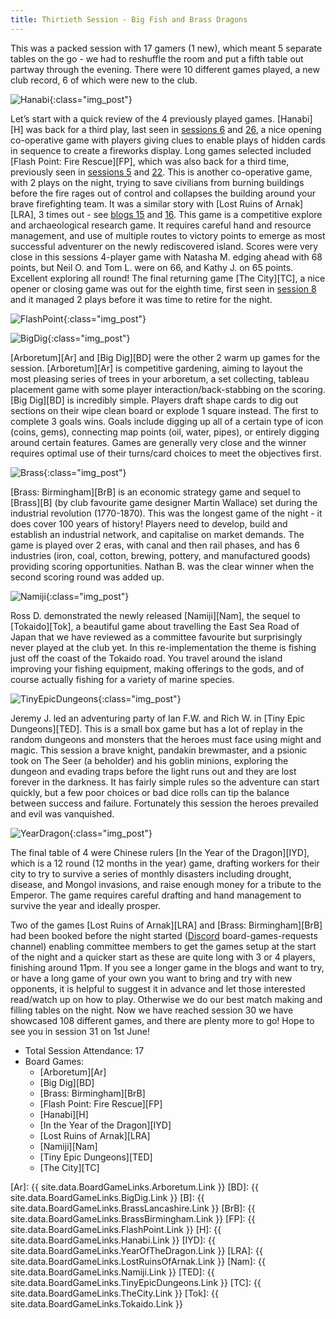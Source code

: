 ```yaml
---
title: Thirtieth Session - Big Fish and Brass Dragons
---
```


This was a packed session with 17 gamers (1 new), which meant 5 separate tables on the go - we had to reshuffle the room and put a fifth table out partway through the evening.
There were 10 different games played, a new club record, 6 of which were new to the club.

![Hanabi](/images/posts/2022_05_18/Hanabi01.jpg "Hanabi"){:class="img_post"}

Let’s start with a quick review of the 4 previously played games.
[Hanabi][H] was back for a third play, last seen in [sessions 6][6] and [26][26], a nice opening co-operative game with players giving clues to enable plays of hidden cards in sequence to create a fireworks display.
Long games selected included [Flash Point: Fire Rescue][FP], which was also back for a third time, previously seen in [sessions 5][5] and [22][22].
This is another co-operative game, with 2 plays on the night, trying to save civilians from burning buildings before the fire rages out of control and collapses the building around your brave firefighting team.
It was a similar story with [Lost Ruins of Arnak][LRA], 3 times out - see [blogs 15][15] and [16][16].
This game is a competitive explore and archaeological research game.
It requires careful hand and resource management, and use of multiple routes to victory points to emerge as most successful adventurer on the newly rediscovered island.
Scores were very close in this sessions 4-player game with Natasha M. edging ahead with 68 points, but Neil O. and Tom L. were on 66, and Kathy J. on 65 points.
Excellent exploring all round!
The final returning game [The City][TC], a nice opener or closing game was out for the eighth time, first seen in [session 8][8] and it managed 2 plays before it was time to retire for the night.

![FlashPoint](/images/posts/2022_05_18/FlashPoint01.jpg "FlashPoint"){:class="img_post"}

![BigDig](/images/posts/2022_05_18/BigDig01.jpg "BigDig"){:class="img_post"}

[Arboretum][Ar] and [Big Dig][BD] were the other 2 warm up games for the session.
[Arboretum][Ar] is competitive gardening, aiming to layout the most pleasing series of trees in your arboretum, a set collecting, tableau placement game with some player interaction/back-stabbing on the scoring.
[Big Dig][BD] is incredibly simple.
Players draft shape cards to dig out sections on their wipe clean board or explode 1 square instead.
The first to complete 3 goals wins.
Goals include digging up all of a certain type of icon (coins, gems), connecting map points (oil, water, pipes), or entirely digging around certain features.
Games are generally very close and the winner requires optimal use of their turns/card choices to meet the objectives first.

![Brass](/images/posts/2022_05_18/Brass01.jpg "Brass"){:class="img_post"}

[Brass: Birmingham][BrB] is an economic strategy game and sequel to [Brass][B] (by club favourite game designer Martin Wallace) set during the industrial revolution (1770-1870).
This was the longest game of the night - it does cover 100 years of history!
Players need to develop, build and establish an industrial network, and capitalise on market demands.
The game is played over 2 eras, with canal and then rail phases, and has 6 industries (iron, coal, cotton, brewing, pottery, and manufactured goods) providing scoring opportunities.
Nathan B. was the clear winner when the second scoring round was added up.

![Namiji](/images/posts/2022_05_18/Namiji01.jpg "Namiji"){:class="img_post"}

Ross D. demonstrated the newly released [Namiji][Nam], the sequel to [Tokaido][Tok], a beautiful game about travelling the East Sea Road of Japan that we have reviewed as a committee favourite but surprisingly never played at the club yet.
In this re-implementation the theme is fishing just off the coast of the Tokaido road.
You travel around the island improving your fishing equipment, making offerings to the gods, and of course actually fishing for a variety of marine species.

![TinyEpicDungeons](/images/posts/2022_05_18/TinyEpicDungeons01.jpg "TinyEpicDungeons"){:class="img_post"}

Jeremy J. led an adventuring party of Ian F.W. and Rich W. in [Tiny Epic Dungeons][TED].
This is a small box game but has a lot of replay in the random dungeons and monsters that the heroes must face using might and magic.
This session a brave knight, pandakin brewmaster, and a psionic took on The Seer (a beholder) and his goblin minions, exploring the dungeon and evading traps before the light runs out and they are lost forever in the darkness.
It has fairly simple rules so the adventure can start quickly, but a few poor choices or bad dice rolls can tip the balance between success and failure.
Fortunately this session the heroes prevailed and evil was vanquished.

![YearDragon](/images/posts/2022_05_18/YearDragon01.jpg "YearDragon"){:class="img_post"}

The final table of 4 were Chinese rulers [In the Year of the Dragon][IYD], which is a 12 round (12 months in the year) game, drafting workers for their city to try to survive a series of monthly disasters including drought, disease, and Mongol invasions, and raise enough money for a tribute to the Emperor.
The game requires careful drafting and hand management to survive the year and ideally prosper.

Two of the games [Lost Ruins of Arnak][LRA] and [Brass: Birmingham][BrB] had been booked before the night started ([Discord][Contact] board-games-requests channel) enabling committee members to get the games setup at the start of the night and a quicker start as these are quite long with 3 or 4 players, finishing around 11pm.
If you see a longer game in the blogs and want to try, or have a long game of your own you want to bring and try with new opponents, it is helpful to suggest it in advance and let those interested read/watch up on how to play.
Otherwise we do our best match making and filling tables on the night.
Now we have reached session 30 we have showcased 108 different games, and there are plenty more to go!
Hope to see you in session 31 on 1st June!

* Total Session Attendance: 17
* Board Games:
	 * [Arboretum][Ar]
	 * [Big Dig][BD]
	 * [Brass: Birmingham][BrB]
	 * [Flash Point: Fire Rescue][FP]
	 * [Hanabi][H]
	 * [In the Year of the Dragon][IYD]
	 * [Lost Ruins of Arnak][LRA]
	 * [Namiji][Nam]
	 * [Tiny Epic Dungeons][TED]
	 * [The City][TC]

[Ar]: {{ site.data.BoardGameLinks.Arboretum.Link }}
[BD]: {{ site.data.BoardGameLinks.BigDig.Link }}
[B]: {{ site.data.BoardGameLinks.BrassLancashire.Link }}
[BrB]: {{ site.data.BoardGameLinks.BrassBirmingham.Link }}
[FP]: {{ site.data.BoardGameLinks.FlashPoint.Link }}
[H]: {{ site.data.BoardGameLinks.Hanabi.Link }}
[IYD]: {{ site.data.BoardGameLinks.YearOfTheDragon.Link }}
[LRA]: {{ site.data.BoardGameLinks.LostRuinsOfArnak.Link }}
[Nam]: {{ site.data.BoardGameLinks.Namiji.Link }}
[TED]: {{ site.data.BoardGameLinks.TinyEpicDungeons.Link }}
[TC]: {{ site.data.BoardGameLinks.TheCity.Link }}
[Tok]: {{ site.data.BoardGameLinks.Tokaido.Link }}


[5]: /2019/11/06/fifth-session.html
[6]: /2019/11/20/sixth-session.html
[8]: /2020/01/15/eighth-session.html
[15]: /2021/09/22/fifteenth-session.html
[16]: /2021/10/06/sixteenth-session.html
[22]: /2022/01/26/twentysecond-session.html
[26]: /2022/03/23/twentysixth-session.html

[Contact]: /Contact.html
